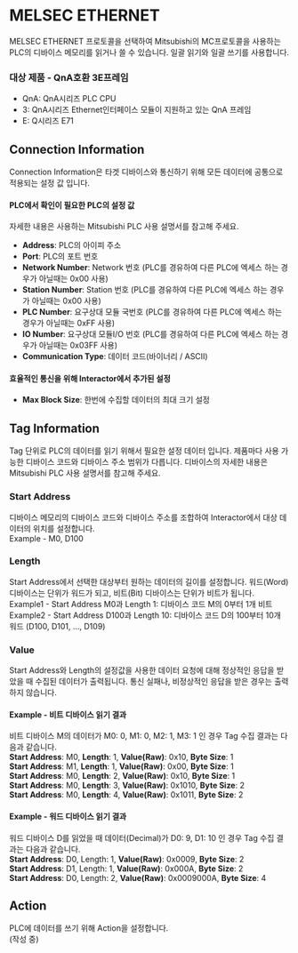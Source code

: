 # MELSEC ETHERNET

MELSEC ETHERNET 프로토콜을 선택하여 Mitsubishi의 MC프로토콜을 사용하는 PLC의 디바이스 메모리를 읽거나 쓸 수 있습니다.
일괄 읽기와 일괄 쓰기를 사용합니다.  

### 대상 제품 - QnA호환 3E프레임  
* QnA: QnA시리즈 PLC CPU
* 3: QnA시리즈 Ethernet인터페이스 모듈이 지원하고 있는 QnA 프레임
* E: Q시리즈 E71

## Connection Information
Connection Information은 타겟 디바이스와 통신하기 위해 모든 데이터에 공통으로 적용되는 설정 값 입니다.
#### PLC에서 확인이 필요한 PLC의 설정 값
자세한 내용은 사용하는 Mitsubishi PLC 사용 설명서를 참고해 주세요.
* __Address__: PLC의 아이피 주소
* __Port__: PLC의 포트 번호
* __Network Number__: Network 번호 (PLC를 경유하여 다른 PLC에 엑세스 하는 경우가 아닐때는 0x00 사용)
* __Station Number__: Station 번호 (PLC를 경유하여 다른 PLC에 엑세스 하는 경우가 아닐때는 0x00 사용)
* __PLC Number__: 요구상대 모듈 국번호 (PLC를 경유하여 다른 PLC에 엑세스 하는 경우가 아닐때는 0xFF 사용)
* __IO Number__: 요구상대 모듈I/O 번호 (PLC를 경유하여 다른 PLC에 엑세스 하는 경우가 아닐때는 0x03FF 사용)
* __Communication Type__: 데이터 코드(바이너리 / ASCII)
#### 효율적인 통신을 위해 Interactor에서 추가된 설정
* __Max Block Size__: 한번에 수집할 데이터의 최대 크기 설정

## Tag Information
Tag 단위로 PLC의 데이터를 읽기 위해서 필요한 설정 데이터 입니다. 제품마다 사용 가능한 디바이스 코드와 디바이스 주소 범위가 다릅니다. 디바이스의 자세한 내용은 Mitsubishi PLC 사용 설명서를 참고해 주세요.  
### Start Address
디바이스 메모리의 디바이스 코드와 디바이스 주소를 조합하여 Interactor에서 대상 데이터의 위치를 설정합니다.  
Example - M0, D100

### Length
Start Address에서 선택한 대상부터 원하는 데이터의 길이를 설정합니다. 
워드(Word) 디바이스는 단위가 워드가 되고, 비트(Bit) 디바이스는 단위가 비트가 됩니다.  
Example1 - Start Address M0과 Length 1: 디바이스 코드 M의 0부터 1개 비트  
Example2 - Start Address D100과 Length 10: 디바이스 코드 D의 100부터 10개 워드 (D100, D101, ..., D109)

### Value
Start Address와 Length의 설정값을 사용한 데이터 요청에 대해 정상적인 응답을 받았을 때 수집된 데이터가 출력됩니다. 통신 실패나, 비정상적인 응답을 받은 경우는 출력하지 않습니다. 

#### Example - 비트 디바이스 읽기 결과
비트 디바이스 M의 데이터가 M0: 0, M1: 0, M2: 1, M3: 1 인 경우 Tag 수집 결과는 다음과 같습니다.  
__Start Address__: M0, __Length__: 1, __Value(Raw)__: 0x10, __Byte Size__: 1  
__Start Address__: M1, __Length__: 1, __Value(Raw)__: 0x00, __Byte Size__: 1  
__Start Address__: M0, __Length__: 2, __Value(Raw)__: 0x10, __Byte Size__: 1  
__Start Address__: M0, __Length__: 3, __Value(Raw)__: 0x1010, __Byte Size__: 2  
__Start Address__: M0, __Length__: 4, __Value(Raw)__: 0x1011, __Byte Size__: 2  

#### Example - 워드 디바이스 읽기 결과
워드 디바이스 D를 읽었을 때 데이터(Decimal)가 D0: 9, D1: 10 인 경우 Tag 수집 결과는 다음과 같습니다.  
__Start Address__: D0, Length: 1, __Value(Raw)__: 0x0009, __Byte Size__: 2  
__Start Address__: D1, Length: 1, __Value(Raw)__: 0x000A, __Byte Size__: 2  
__Start Address__: D0, Length: 2, __Value(Raw)__: 0x0009000A, __Byte Size__: 4  


## Action 
PLC에 데이터를 쓰기 위해 Action을 설정합니다.  
(작성 중)

